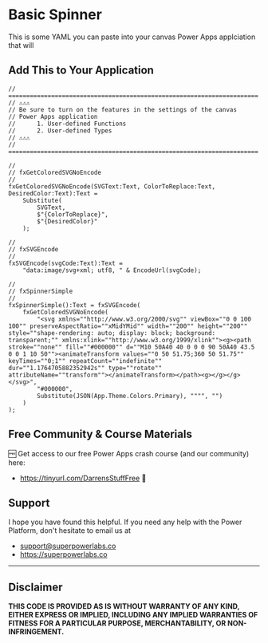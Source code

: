 # Basic Spinner

This is some YAML you can paste into your canvas Power Apps applciation that will 

## Add This to Your Application

```PowerFx
// ======================================================================
// ⚠️⚠️⚠️
// Be sure to turn on the features in the settings of the canvas 
// Power Apps application
//      1. User-defined Functions
//      2. User-defined Types
// ⚠️⚠️⚠️
// ======================================================================

//
// fxGetColoredSVGNoEncode
//
fxGetColoredSVGNoEncode(SVGText:Text, ColorToReplace:Text, DesiredColor:Text):Text =  
    Substitute(
        SVGText, 
        $"{ColorToReplace}", 
        $"{DesiredColor}"
    );

//
// fxSVGEncode
//
fxSVGEncode(svgCode:Text):Text = 
    "data:image/svg+xml; utf8, " & EncodeUrl(svgCode);

//
// fxSpinnerSimple
//
fxSpinnerSimple():Text = fxSVGEncode(
    fxGetColoredSVGNoEncode(
        "<svg xmlns=""http://www.w3.org/2000/svg"" viewBox=""0 0 100 100"" preserveAspectRatio=""xMidYMid"" width=""200"" height=""200"" style=""shape-rendering: auto; display: block; background: transparent;"" xmlns:xlink=""http://www.w3.org/1999/xlink""><g><path stroke=""none"" fill=""#000000"" d=""M10 50A40 40 0 0 0 90 50A40 43.5 0 0 1 10 50""><animateTransform values=""0 50 51.75;360 50 51.75"" keyTimes=""0;1"" repeatCount=""indefinite"" dur=""1.1764705882352942s"" type=""rotate"" attributeName=""transform""></animateTransform></path><g></g></g></svg>", 
        "#000000",
        Substitute(JSON(App.Theme.Colors.Primary), """", "")
    )
);
```

## Free Community & Course Materials 

🆓 Get access to our free Power Apps crash course (and our community) here: 
- https://tinyurl.com/DarrensStuffFree 🔗

## Support

I hope you have found this helpful. If you need any help with the Power Platform, don't hesitate to email us at 
* [support@superpowerlabs.co](support@superpowerlabs.co)
* https://superpowerlabs.co 

---

## Disclaimer

**THIS CODE IS PROVIDED AS IS WITHOUT WARRANTY OF ANY KIND, EITHER EXPRESS OR IMPLIED, INCLUDING ANY IMPLIED WARRANTIES OF FITNESS FOR A PARTICULAR PURPOSE, MERCHANTABILITY, OR NON-INFRINGEMENT.**
